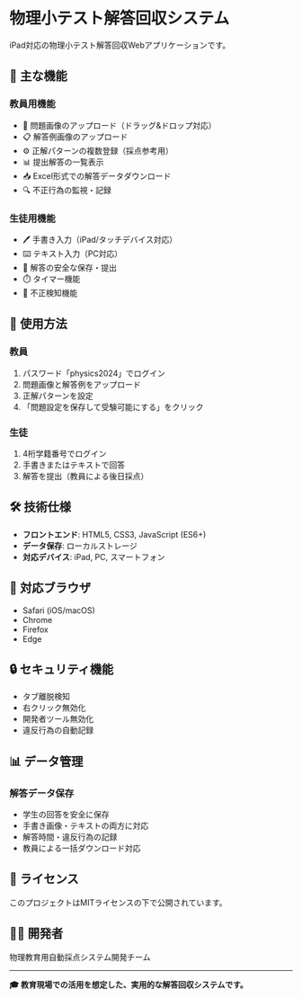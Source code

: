 # 物理小テスト解答回収システム

iPad対応の物理小テスト解答回収Webアプリケーションです。

## 🌟 主な機能

### 教員用機能
- 📝 問題画像のアップロード（ドラッグ&ドロップ対応）
- 📋 解答例画像のアップロード
- ⚙️ 正解パターンの複数登録（採点参考用）
- 📊 提出解答の一覧表示
- 📥 Excel形式での解答データダウンロード
- 🔍 不正行為の監視・記録

### 生徒用機能
- 🖊️ 手書き入力（iPad/タッチデバイス対応）
- ⌨️ テキスト入力（PC対応）
- 📝 解答の安全な保存・提出
- ⏱️ タイマー機能
- 🚫 不正検知機能

## 🚀 使用方法

### 教員
1. パスワード「physics2024」でログイン
2. 問題画像と解答例をアップロード
3. 正解パターンを設定
4. 「問題設定を保存して受験可能にする」をクリック

### 生徒
1. 4桁学籍番号でログイン
2. 手書きまたはテキストで回答
3. 解答を提出（教員による後日採点）

## 🛠️ 技術仕様

- **フロントエンド**: HTML5, CSS3, JavaScript (ES6+)
- **データ保存**: ローカルストレージ
- **対応デバイス**: iPad, PC, スマートフォン

## 📱 対応ブラウザ

- Safari (iOS/macOS)
- Chrome
- Firefox
- Edge

## 🔒 セキュリティ機能

- タブ離脱検知
- 右クリック無効化
- 開発者ツール無効化
- 違反行為の自動記録

## 📊 データ管理

### 解答データ保存
- 学生の回答を安全に保存
- 手書き画像・テキストの両方に対応
- 解答時間・違反行為の記録
- 教員による一括ダウンロード対応

## 📄 ライセンス

このプロジェクトはMITライセンスの下で公開されています。

## 👨‍💻 開発者

物理教育用自動採点システム開発チーム

---

**🎓 教育現場での活用を想定した、実用的な解答回収システムです。** 